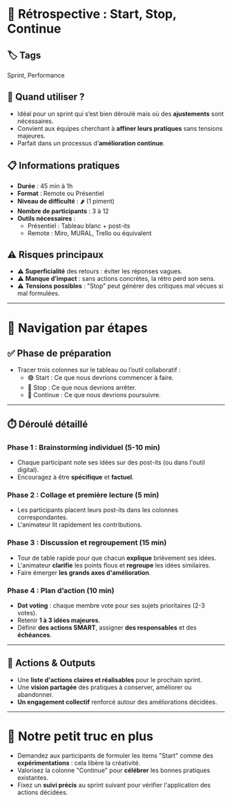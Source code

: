 # 🧠 Rétrospective : Start, Stop, Continue

## 🏷️ Tags
Sprint, Performance

## 🎯 Quand utiliser ?
- Idéal pour un sprint qui s’est bien déroulé mais où des **ajustements** sont nécessaires.
- Convient aux équipes cherchant à **affiner leurs pratiques** sans tensions majeures.
- Parfait dans un processus d’**amélioration continue**.

## 📋 Informations pratiques
- **Durée** : 45 min à 1h
- **Format** : Remote ou Présentiel
- **Niveau de difficulté** : 🌶️ (1 piment)
- **Nombre de participants** : 3 à 12
- **Outils nécessaires** :
  - Présentiel : Tableau blanc + post-its
  - Remote : Miro, MURAL, Trello ou équivalent

## ⚠️ Risques principaux
- ⚠️ **Superficialité** des retours : éviter les réponses vagues.
- ⚠️ **Manque d’impact** : sans actions concrètes, la rétro perd son sens.
- ⚠️ **Tensions possibles** : "Stop" peut générer des critiques mal vécues si mal formulées.

---

# 🧭 Navigation par étapes

## ✅ Phase de préparation
- Tracer trois colonnes sur le tableau ou l’outil collaboratif :
  - 🟢 Start : Ce que nous devrions commencer à faire.
  - 🔴 Stop : Ce que nous devrions arrêter.
  - 🔵 Continue : Ce que nous devrions poursuivre.

---

## ⏱️ Déroulé détaillé

### Phase 1 : Brainstorming individuel (5-10 min)
- Chaque participant note ses idées sur des post-its (ou dans l'outil digital).
- Encouragez à être **spécifique** et **factuel**.

### Phase 2 : Collage et première lecture (5 min)
- Les participants placent leurs post-its dans les colonnes correspondantes.
- L'animateur lit rapidement les contributions.

### Phase 3 : Discussion et regroupement (15 min)
- Tour de table rapide pour que chacun **explique** brièvement ses idées.
- L'animateur **clarifie** les points flous et **regroupe** les idées similaires.
- Faire émerger **les grands axes d'amélioration**.

### Phase 4 : Plan d’action (10 min)
- **Dot voting** : chaque membre vote pour ses sujets prioritaires (2-3 votes).
- Retenir **1 à 3 idées majeures**.
- Définir **des actions SMART**, assigner **des responsables** et des **échéances**.

---

## 🎯 Actions & Outputs
- Une **liste d'actions claires et réalisables** pour le prochain sprint.
- Une **vision partagée** des pratiques à conserver, améliorer ou abandonner.
- **Un engagement collectif** renforcé autour des améliorations décidées.

---

# 🎁 Notre petit truc en plus
- Demandez aux participants de formuler les items "Start" comme des **expérimentations** : cela libère la créativité.
- Valorisez la colonne "Continue" pour **célébrer** les bonnes pratiques existantes.
- Fixez un **suivi précis** au sprint suivant pour vérifier l'application des actions décidées.

